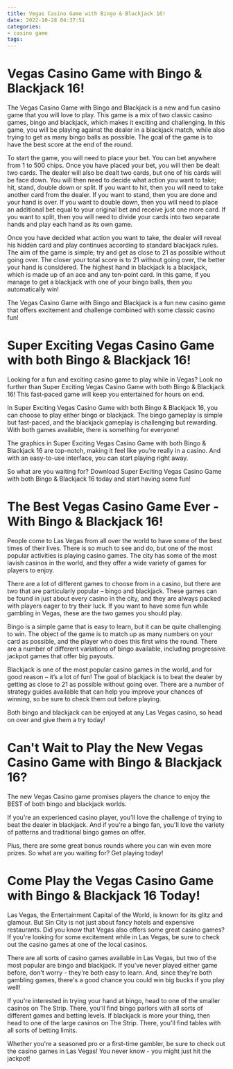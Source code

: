 ```yaml
---
title: Vegas Casino Game with Bingo & Blackjack 16!
date: 2022-10-28 04:37:51
categories:
- casino game
tags:
---
```



#  Vegas Casino Game with Bingo & Blackjack 16!

The Vegas Casino Game with Bingo and Blackjack is a new and fun casino game that you will love to play. This game is a mix of two classic casino games, bingo and blackjack, which makes it exciting and challenging. In this game, you will be playing against the dealer in a blackjack match, while also trying to get as many bingo balls as possible. The goal of the game is to have the best score at the end of the round.

To start the game, you will need to place your bet. You can bet anywhere from 1 to 500 chips. Once you have placed your bet, you will then be dealt two cards. The dealer will also be dealt two cards, but one of his cards will be face down. You will then need to decide what action you want to take; hit, stand, double down or split. If you want to hit, then you will need to take another card from the dealer. If you want to stand, then you are done and your hand is over. If you want to double down, then you will need to place an additional bet equal to your original bet and receive just one more card. If you want to split, then you will need to divide your cards into two separate hands and play each hand as its own game.

Once you have decided what action you want to take, the dealer will reveal his hidden card and play continues according to standard blackjack rules. The aim of the game is simple; try and get as close to 21 as possible without going over. The closer your total score is to 21 without going over, the better your hand is considered. The highest hand in blackjack is a blackjack, which is made up of an ace and any ten-point card. In this game, if you manage to get a blackjack with one of your bingo balls, then you automatically win!

The Vegas Casino Game with Bingo and Blackjack is a fun new casino game that offers excitement and challenge combined with some classic casino fun!

#  Super Exciting Vegas Casino Game with both Bingo & Blackjack 16!

Looking for a fun and exciting casino game to play while in Vegas? Look no further than Super Exciting Vegas Casino Game with both Bingo & Blackjack 16! This fast-paced game will keep you entertained for hours on end.

In Super Exciting Vegas Casino Game with both Bingo & Blackjack 16, you can choose to play either bingo or blackjack. The bingo gameplay is simple but fast-paced, and the blackjack gameplay is challenging but rewarding. With both games available, there is something for everyone!

The graphics in Super Exciting Vegas Casino Game with both Bingo & Blackjack 16 are top-notch, making it feel like you’re really in a casino. And with an easy-to-use interface, you can start playing right away.

So what are you waiting for? Download Super Exciting Vegas Casino Game with both Bingo & Blackjack 16 today and start having some fun!

#  The Best Vegas Casino Game Ever - With Bingo & Blackjack 16!

People come to Las Vegas from all over the world to have some of the best times of their lives. There is so much to see and do, but one of the most popular activities is playing casino games. The city has some of the most lavish casinos in the world, and they offer a wide variety of games for players to enjoy.

There are a lot of different games to choose from in a casino, but there are two that are particularly popular – bingo and blackjack. These games can be found in just about every casino in the city, and they are always packed with players eager to try their luck. If you want to have some fun while gambling in Vegas, these are the two games you should play.

Bingo is a simple game that is easy to learn, but it can be quite challenging to win. The object of the game is to match up as many numbers on your card as possible, and the player who does this first wins the round. There are a number of different variations of bingo available, including progressive jackpot games that offer big payouts.

Blackjack is one of the most popular casino games in the world, and for good reason – it’s a lot of fun! The goal of blackjack is to beat the dealer by getting as close to 21 as possible without going over. There are a number of strategy guides available that can help you improve your chances of winning, so be sure to check them out before playing.

Both bingo and blackjack can be enjoyed at any Las Vegas casino, so head on over and give them a try today!

#  Can't Wait to Play the New Vegas Casino Game with Bingo & Blackjack 16?

The new Vegas Casino game promises players the chance to enjoy the BEST of both bingo and blackjack worlds.

If you're an experienced casino player, you'll love the challenge of trying to beat the dealer in blackjack. And if you're a bingo fan, you'll love the variety of patterns and traditional bingo games on offer.

Plus, there are some great bonus rounds where you can win even more prizes. So what are you waiting for? Get playing today!

#  Come Play the Vegas Casino Game with Bingo & Blackjack 16 Today!

Las Vegas, the Entertainment Capital of the World, is known for its glitz and glamour. But Sin City is not just about fancy hotels and expensive restaurants. Did you know that Vegas also offers some great casino games? If you're looking for some excitement while in Las Vegas, be sure to check out the casino games at one of the local casinos.

There are all sorts of casino games available in Las Vegas, but two of the most popular are bingo and blackjack. If you've never played either game before, don't worry - they're both easy to learn. And, since they're both gambling games, there's a good chance you could win big bucks if you play well!

If you're interested in trying your hand at bingo, head to one of the smaller casinos on The Strip. There, you'll find bingo parlors with all sorts of different games and betting levels. If blackjack is more your thing, then head to one of the large casinos on The Strip. There, you'll find tables with all sorts of betting limits.

Whether you're a seasoned pro or a first-time gambler, be sure to check out the casino games in Las Vegas! You never know - you might just hit the jackpot!